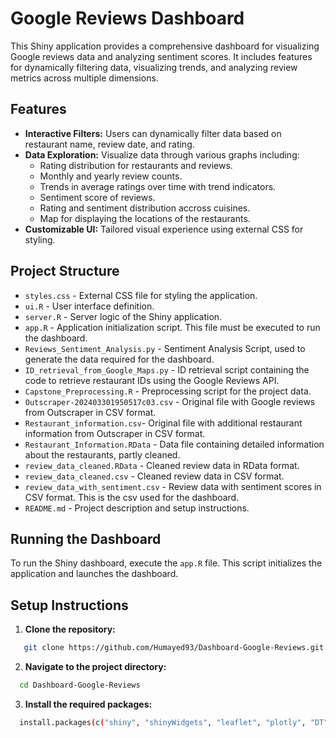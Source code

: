 # Google Reviews Dashboard

This Shiny application provides a comprehensive dashboard for visualizing Google reviews data and analyzing sentiment scores. It includes features for dynamically filtering data, visualizing trends, and analyzing review metrics across multiple dimensions.

## Features

- **Interactive Filters:** Users can dynamically filter data based on restaurant name, review date, and rating.
- **Data Exploration:** Visualize data through various graphs including:
  - Rating distribution for restaurants and reviews.
  - Monthly and yearly review counts.
  - Trends in average ratings over time with trend indicators.
  - Sentiment score of reviews.
  - Rating and sentiment distribution accross cuisines.
  - Map for displaying the locations of the restaurants. 
- **Customizable UI:** Tailored visual experience using external CSS for styling.

## Project Structure

- `styles.css` - External CSS file for styling the application.
- `ui.R` - User interface definition.
- `server.R` - Server logic of the Shiny application.
- `app.R` - Application initialization script. This file must be executed to run the dashboard.
- `Reviews_Sentiment_Analysis.py` - Sentiment Analysis Script, used to generate the data required for the dashboard.
- `ID_retrieval_from_Google_Maps.py` - ID retrieval script containing the code to retrieve restaurant IDs using the Google Reviews API.
- `Capstone_Preprocessing.R` - Preprocessing script for the project data.
- `Outscraper-202403301950517c03.csv` - Original file with Google reviews from Outscraper in CSV format.
- `Restaurant_information.csv`- Original file with additional restaurant information from Outscraper in CSV format.
- `Restaurant_Information.RData` - Data file containing detailed information about the restaurants, partly cleaned.
- `review_data_cleaned.RData` - Cleaned review data in RData format.
- `review_data_cleaned.csv` - Cleaned review data in CSV format.
- `review_data_with_sentiment.csv` - Review data with sentiment scores in CSV format. This is the csv used for the dashboard.
- `README.md` - Project description and setup instructions.

## Running the Dashboard

To run the Shiny dashboard, execute the `app.R` file. This script initializes the application and launches the dashboard.

## Setup Instructions

1. **Clone the repository:**
```sh
   git clone https://github.com/Humayed93/Dashboard-Google-Reviews.git
```
2. **Navigate to the project directory:**
```sh 
  cd Dashboard-Google-Reviews
```
3. **Install the required packages:**
```sh 
  install.packages(c("shiny", "shinyWidgets", "leaflet", "plotly", "DT", "shinythemes", "tidyverse", "scales", "lattice", "factoextra", "lubridate", "this.path"))
```
